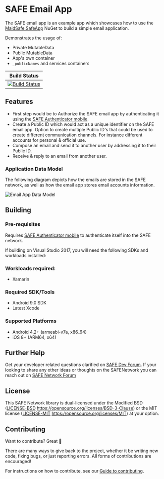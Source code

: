 # SAFE Email App
The SAFE email app is an example app which showcases how to use the [MaidSafe.SafeApp](https://www.nuget.org/packages/MaidSafe.SafeApp) NuGet to build a simple email application.

Demonstrates the usage of:
 - Private MutableData
 - Public MutableData
 - App's own container
 - `_publicNames` and services containers

|Build Status |
|------------ |
|[![Build Status](https://dev.azure.com/maidsafe/Safe%20Email%20App/_apis/build/status/Safe%20Email%20App-CI)](https://dev.azure.com/maidsafe/Safe%20Email%20App/_build/latest?definitionId=8)|

## Features
- First step would be to Authorize the SAFE email app by authenticating it using the [SAFE Authenticator mobile](https://github.com/maidsafe/safe-authenticator-mobile).
- Create a Public ID which would act as a unique identifier on the SAFE email app. Option to create multiple Public ID's that could be used to create different communication channels. For instance different accounts for personal & official use.
- Compose an email and send it to another user by addressing it to their Public ID.
- Receive & reply to an email from another user.

### Application Data Model
The following diagram depicts how the emails are stored in the SAFE network, as well as how the email app stores email accounts information.

![Email App Data Model](/design/EmailApp-DataModel.png)

## Building

### Pre-requisites
Requires [SAFE Authenticator mobile](https://github.com/maidsafe/safe-authenticator-mobile) to authenticate itself into the SAFE network.

If building on Visual Studio 2017, you will need the following SDKs and workloads installed:

### Workloads required:
- Xamarin

### Required SDK/Tools
- Android 9.0 SDK
- Latest Xcode

### Supported Platforms
- Android 4.2+ (armeabi-v7a, x86_64)
- iOS 8+ (ARM64, x64)

## Further Help
Get your developer related questions clarified on [SAFE Dev Forum](https://forum.safedev.org/). If your looking to share any other ideas or thoughts on the SAFENetwork you can reach out on [SAFE Network Forum](https://safenetforum.org/)

## License
This SAFE Network library is dual-licensed under the Modified BSD ([LICENSE-BSD](LICENSE-BSD) https://opensource.org/licenses/BSD-3-Clause) or the MIT license ([LICENSE-MIT](LICENSE-MIT) https://opensource.org/licenses/MIT) at your option.

## Contributing

Want to contribute? Great :tada:

There are many ways to give back to the project, whether it be writing new code, fixing bugs, or just reporting errors. All forms of contributions are encouraged!

For instructions on how to contribute, see our [Guide to contributing](https://github.com/maidsafe/QA/blob/master/CONTRIBUTING.md).
